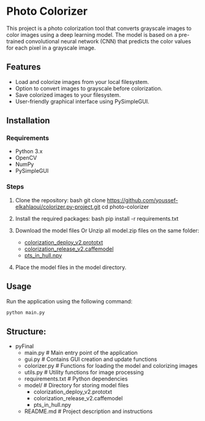 # Photo Colorizer

This project is a photo colorization tool that converts grayscale images to color images using a deep learning model. The model is based on a pre-trained convolutional neural network (CNN) that predicts the color values for each pixel in a grayscale image.

## Features

- Load and colorize images from your local filesystem.
- Option to convert images to grayscale before colorization.
- Save colorized images to your filesystem.
- User-friendly graphical interface using PySimpleGUI.

## Installation

### Requirements

- Python 3.x
- OpenCV
- NumPy
- PySimpleGUI

### Steps

1. Clone the repository:
    bash
    git clone https://github.com/youssef-elkahlaoui/colorizer.py-project.git
    cd photo-colorizer
    

2. Install the required packages:
    bash
    pip install -r requirements.txt
    

3. Download the model files Or Unzip all model.zip files on the same folder:
    - [colorization_deploy_v2.prototxt](https://github.com/richzhang/colorization/blob/caffe/models/colorization_deploy_v2.prototxt)
    - [colorization_release_v2.caffemodel](https://www.dropbox.com/s/dx0qvhhp5hbcx7z/colorization_release_v2.caffemodel?dl=1)
    - [pts_in_hull.npy](https://github.com/richzhang/colorization/blob/caffe/resources/pts_in_hull.npy)

4. Place the model files in the model directory.

## Usage

Run the application using the following command:
```bash
python main.py
```
## Structure:
- pyFinal
  - main.py                  # Main entry point of the application
  - gui.py                   # Contains GUI creation and update functions
  - colorizer.py             # Functions for loading the model and colorizing images
  - utils.py                 # Utility functions for image processing
  - requirements.txt         # Python dependencies
  -  model/                   # Directory for storing model files
      - colorization_deploy_v2.prototxt
      - colorization_release_v2.caffemodel
      - pts_in_hull.npy
  -  README.md                # Project description and instructions
